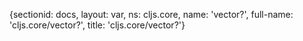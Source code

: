 {sectionid: docs, layout: var, ns: cljs.core, name: 'vector?', full-name: 'cljs.core/vector?',
  title: 'cljs.core/vector?'}
